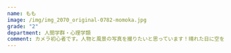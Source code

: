 ```yaml
---
name: もも
image: /img/img_2070_original-0782-momoka.jpg
grade: "2"
department: 人間学群・心理学類
comment: カメラ初心者です。人物と風景の写真を撮りたいと思っています！晴れた日に空をとるのがマイブームです。
---
```

